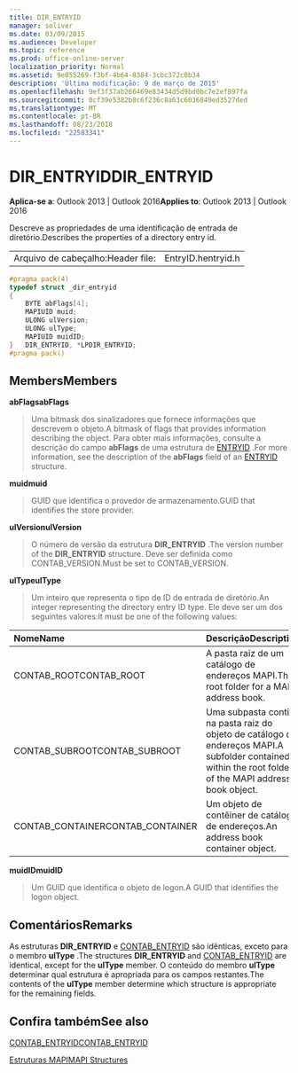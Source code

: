 ```yaml
---
title: DIR_ENTRYID
manager: soliver
ms.date: 03/09/2015
ms.audience: Developer
ms.topic: reference
ms.prod: office-online-server
localization_priority: Normal
ms.assetid: 9e055269-f3bf-4b64-8384-3cbc372c0b34
description: 'Última modificação: 9 de março de 2015'
ms.openlocfilehash: 9ef3f37ab266469e83434d5d9bd0bc7e2ef897fa
ms.sourcegitcommit: 0cf39e5382b8c6f236c8a63c6036849ed3527ded
ms.translationtype: MT
ms.contentlocale: pt-BR
ms.lasthandoff: 08/23/2018
ms.locfileid: "22583341"
---
```

# <a name="direntryid"></a><span data-ttu-id="e2e05-103">DIR_ENTRYID</span><span class="sxs-lookup"><span data-stu-id="e2e05-103">DIR_ENTRYID</span></span>

  
  
<span data-ttu-id="e2e05-104">**Aplica-se a**: Outlook 2013 | Outlook 2016</span><span class="sxs-lookup"><span data-stu-id="e2e05-104">**Applies to**: Outlook 2013 | Outlook 2016</span></span> 
  
<span data-ttu-id="e2e05-105">Descreve as propriedades de uma identificação de entrada de diretório.</span><span class="sxs-lookup"><span data-stu-id="e2e05-105">Describes the properties of a directory entry id.</span></span>
  
|||
|:-----|:-----|
|<span data-ttu-id="e2e05-106">Arquivo de cabeçalho:</span><span class="sxs-lookup"><span data-stu-id="e2e05-106">Header file:</span></span>  <br/> |<span data-ttu-id="e2e05-107">EntryID.h</span><span class="sxs-lookup"><span data-stu-id="e2e05-107">entryid.h</span></span>  <br/> |
   
```cpp
#pragma pack(4)
typedef struct _dir_entryid
{
    BYTE abFlags[4]; 
    MAPIUID muid; 
    ULONG ulVersion; 
    ULONG ulType; 
    MAPIUID muidID; 
}   DIR_ENTRYID, *LPDIR_ENTRYID; 
#pragma pack()
```

## <a name="members"></a><span data-ttu-id="e2e05-108">Members</span><span class="sxs-lookup"><span data-stu-id="e2e05-108">Members</span></span>

 <span data-ttu-id="e2e05-109">**abFlags**</span><span class="sxs-lookup"><span data-stu-id="e2e05-109">**abFlags**</span></span>
  
> <span data-ttu-id="e2e05-110">Uma bitmask dos sinalizadores que fornece informações que descrevem o objeto.</span><span class="sxs-lookup"><span data-stu-id="e2e05-110">A bitmask of flags that provides information describing the object.</span></span> <span data-ttu-id="e2e05-111">Para obter mais informações, consulte a descrição do campo **abFlags** de uma estrutura de [ENTRYID](entryid.md) .</span><span class="sxs-lookup"><span data-stu-id="e2e05-111">For more information, see the description of the **abFlags** field of an [ENTRYID](entryid.md) structure.</span></span> 
    
 <span data-ttu-id="e2e05-112">**muid**</span><span class="sxs-lookup"><span data-stu-id="e2e05-112">**muid**</span></span>
  
> <span data-ttu-id="e2e05-113">GUID que identifica o provedor de armazenamento.</span><span class="sxs-lookup"><span data-stu-id="e2e05-113">GUID that identifies the store provider.</span></span>
    
 <span data-ttu-id="e2e05-114">**ulVersion**</span><span class="sxs-lookup"><span data-stu-id="e2e05-114">**ulVersion**</span></span>
  
> <span data-ttu-id="e2e05-115">O número de versão da estrutura **DIR_ENTRYID** .</span><span class="sxs-lookup"><span data-stu-id="e2e05-115">The version number of the **DIR_ENTRYID** structure.</span></span> <span data-ttu-id="e2e05-116">Deve ser definida como CONTAB_VERSION.</span><span class="sxs-lookup"><span data-stu-id="e2e05-116">Must be set to CONTAB_VERSION.</span></span> 
    
 <span data-ttu-id="e2e05-117">**ulType**</span><span class="sxs-lookup"><span data-stu-id="e2e05-117">**ulType**</span></span>
  
> <span data-ttu-id="e2e05-118">Um inteiro que representa o tipo de ID de entrada de diretório.</span><span class="sxs-lookup"><span data-stu-id="e2e05-118">An integer representing the directory entry ID type.</span></span> <span data-ttu-id="e2e05-119">Ele deve ser um dos seguintes valores:</span><span class="sxs-lookup"><span data-stu-id="e2e05-119">It must be one of the following values:</span></span>
    
|<span data-ttu-id="e2e05-120">**Nome**</span><span class="sxs-lookup"><span data-stu-id="e2e05-120">**Name**</span></span>|<span data-ttu-id="e2e05-121">**Descrição**</span><span class="sxs-lookup"><span data-stu-id="e2e05-121">**Description**</span></span>|
|:-----|:-----|
|<span data-ttu-id="e2e05-122">CONTAB_ROOT</span><span class="sxs-lookup"><span data-stu-id="e2e05-122">CONTAB_ROOT</span></span>  <br/> |<span data-ttu-id="e2e05-123">A pasta raiz de um catálogo de endereços MAPI.</span><span class="sxs-lookup"><span data-stu-id="e2e05-123">The root folder for a MAPI address book.</span></span>  <br/> |
|<span data-ttu-id="e2e05-124">CONTAB_SUBROOT</span><span class="sxs-lookup"><span data-stu-id="e2e05-124">CONTAB_SUBROOT</span></span>  <br/> |<span data-ttu-id="e2e05-125">Uma subpasta contida na pasta raiz do objeto de catálogo de endereços MAPI.</span><span class="sxs-lookup"><span data-stu-id="e2e05-125">A subfolder contained within the root folder of the MAPI address book object.</span></span>  <br/> |
|<span data-ttu-id="e2e05-126">CONTAB_CONTAINER</span><span class="sxs-lookup"><span data-stu-id="e2e05-126">CONTAB_CONTAINER</span></span>  <br/> |<span data-ttu-id="e2e05-127">Um objeto de contêiner de catálogo de endereços.</span><span class="sxs-lookup"><span data-stu-id="e2e05-127">An address book container object.</span></span>  <br/> |
   
 <span data-ttu-id="e2e05-128">**muidID**</span><span class="sxs-lookup"><span data-stu-id="e2e05-128">**muidID**</span></span>
  
> <span data-ttu-id="e2e05-129">Um GUID que identifica o objeto de logon.</span><span class="sxs-lookup"><span data-stu-id="e2e05-129">A GUID that identifies the logon object.</span></span>
    
## <a name="remarks"></a><span data-ttu-id="e2e05-130">Comentários</span><span class="sxs-lookup"><span data-stu-id="e2e05-130">Remarks</span></span>

<span data-ttu-id="e2e05-131">As estruturas **DIR_ENTRYID** e [CONTAB_ENTRYID](contab_entryid.md) são idênticas, exceto para o membro **ulType** .</span><span class="sxs-lookup"><span data-stu-id="e2e05-131">The structures **DIR_ENTRYID** and [CONTAB_ENTRYID](contab_entryid.md) are identical, except for the **ulType** member.</span></span> <span data-ttu-id="e2e05-132">O conteúdo do membro **ulType** determinar qual estrutura é apropriada para os campos restantes.</span><span class="sxs-lookup"><span data-stu-id="e2e05-132">The contents of the **ulType** member determine which structure is appropriate for the remaining fields.</span></span> 
  
## <a name="see-also"></a><span data-ttu-id="e2e05-133">Confira também</span><span class="sxs-lookup"><span data-stu-id="e2e05-133">See also</span></span>



[<span data-ttu-id="e2e05-134">CONTAB_ENTRYID</span><span class="sxs-lookup"><span data-stu-id="e2e05-134">CONTAB_ENTRYID</span></span>](contab_entryid.md)


[<span data-ttu-id="e2e05-135">Estruturas MAPI</span><span class="sxs-lookup"><span data-stu-id="e2e05-135">MAPI Structures</span></span>](mapi-structures.md)

